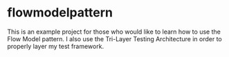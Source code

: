 # flowmodelpattern
This is an example project for those who would like to learn how to use the Flow Model pattern. I also use the Tri-Layer Testing Architecture in order to properly layer my test framework.
